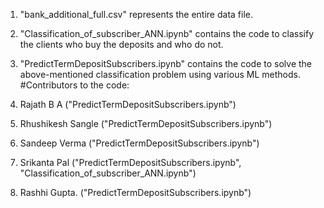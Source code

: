 1. "bank_additional_full.csv" represents the entire data file.

2. "Classification_of_subscriber_ANN.ipynb" contains the code to classify the clients who buy the deposits and who do not.

3. "PredictTermDepositSubscribers.ipynb" contains the code to solve the above-mentioned classification problem using various ML methods.
#Contributors to the code:
1. Rajath B A ("PredictTermDepositSubscribers.ipynb")

2. Rhushikesh Sangle ("PredictTermDepositSubscribers.ipynb")

3. Sandeep Verma ("PredictTermDepositSubscribers.ipynb")

4. Srikanta Pal ("PredictTermDepositSubscribers.ipynb", "Classification_of_subscriber_ANN.ipynb")

5. Rashhi Gupta. ("PredictTermDepositSubscribers.ipynb")

